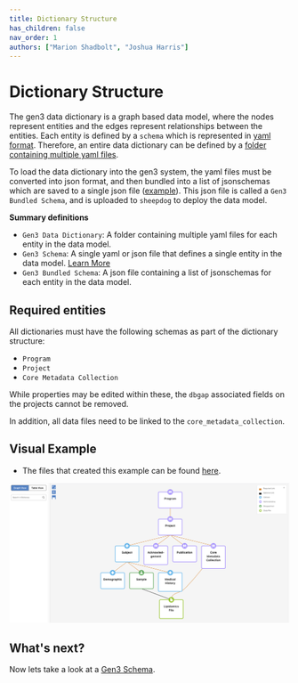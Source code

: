 ```yaml
---
title: Dictionary Structure
has_children: false
nav_order: 1
authors: ["Marion Shadbolt", "Joshua Harris"]
---
```

# Dictionary Structure
The gen3 data dictionary is a graph based data model, where the nodes represent entities and the edges represent relationships between the entities. Each entity is defined by a `schema` which is represented in [yaml format](explainer_schema.yaml). Therefore, an entire data dictionary can be defined by a [folder containing multiple yaml files](../../examples/schema/yaml/).

To load the data dictionary into the gen3 system, the yaml files must be converted into json format, and then bundled into a list of jsonschemas which are saved to a single json file ([example](../../examples/schema/json/schema_dev.json)). This json file is called a `Gen3 Bundled Schema`, and is uploaded to `sheepdog` to deploy the data model.

**Summary definitions**
- `Gen3 Data Dictionary`: A folder containing multiple yaml files for each entity in the data model.
- `Gen3 Schema`: A single yaml or json file that defines a single entity in the data model. [Learn More](schemas.md)
- `Gen3 Bundled Schema`: A json file containing a list of jsonschemas for each entity in the data model.

## Required entities

All dictionaries must have the following schemas as part of the dictionary structure:
- `Program`
- `Project`
- `Core Metadata Collection`

While properties may be edited within these, the `dbgap` associated fields on the projects cannot be removed.

In addition, all data files need to be linked to the `core_metadata_collection`.

## Visual Example
- The files that created this example can be found [here](../../examples/schema/).

![](../../examples/schema/image.png)

## What's next?
Now lets take a look at a [Gen3 Schema](schemas.md).